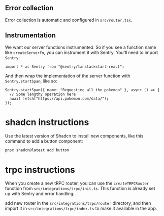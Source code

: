 ## Error collection

Error collection is automatic and configured in `src/router.tsx`.

## Instrumentation

We want our server functions instrumented. So if you see a function name like `createServerFn`, you can instrument it with Sentry. You'll need to import `Sentry`:

```tsx
import * as Sentry from "@sentry/tanstackstart-react";
```

And then wrap the implementation of the server function with `Sentry.startSpan`, like so:

```tsx
Sentry.startSpan({ name: "Requesting all the pokemon" }, async () => {
  // Some lengthy operation here
  await fetch("https://api.pokemon.com/data/");
});
```

# shadcn instructions

Use the latest version of Shadcn to install new components, like this command to add a button component:

```bash
pnpx shadcn@latest add button
```

# trpc instructions

When you create a new tRPC router, you can use the `createTRPCRouter` function from `src/integrations/trpc/init.ts`. This function is already set up with Sentry and error handling.

add new router in the `src/integrations/trpc/router` directory, and then import it in `src/integrations/trpc/index.ts` to make it available in the app.
